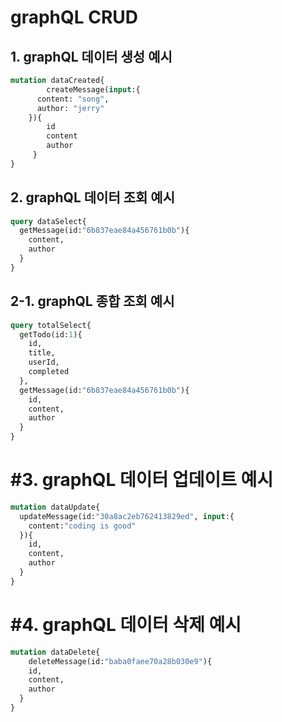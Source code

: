 # graphQL CRUD 
## 1. graphQL 데이터 생성 예시
```graphql
mutation dataCreated{
 		createMessage(input:{
      content: "song",
      author: "jerry"
    }){
    	id
    	content
    	author
     }    
}
```

## 2. graphQL 데이터 조회 예시
```graphql
query dataSelect{
  getMessage(id:"6b837eae84a456761b0b"){
    content,
    author
  }
}
```

## 2-1. graphQL 종합 조회 예시
```graphql
query totalSelect{
  getTodo(id:1){
    id,
    title,
    userId,
    completed
  },
  getMessage(id:"6b837eae84a456761b0b"){
    id,
    content,
    author
  }
}
```

# #3. graphQL 데이터 업데이트 예시
```graphql
mutation dataUpdate{
  updateMessage(id:"30a8ac2eb762413829ed", input:{
    content:"coding is good"
  }){
    id,
    content,
    author
  }
}
```

# #4. graphQL 데이터 삭제 예시
```graphql
mutation dataDelete{
	deleteMessage(id:"baba0faee70a28b030e9"){
    id,
    content,
    author
  }
}
```



